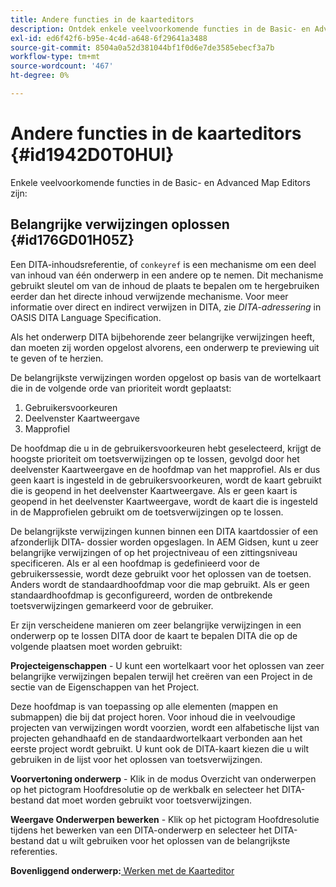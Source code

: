 ```yaml
---
title: Andere functies in de kaarteditors
description: Ontdek enkele veelvoorkomende functies in de Basic- en Advanced Map Editors. Leer hoe u belangrijke verwijzingen in de Kaart-editor kunt oplossen.
exl-id: ed6f42f6-b95e-4c4d-a648-6f29641a3488
source-git-commit: 8504a0a52d381044bf1f0d6e7de3585ebecf3a7b
workflow-type: tm+mt
source-wordcount: '467'
ht-degree: 0%

---
```


# Andere functies in de kaarteditors {#id1942D0T0HUI}

Enkele veelvoorkomende functies in de Basic- en Advanced Map Editors zijn:

## Belangrijke verwijzingen oplossen {#id176GD01H05Z}

Een DITA-inhoudsreferentie, of `conkeyref` is een mechanisme om een deel van inhoud van één onderwerp in een andere op te nemen. Dit mechanisme gebruikt sleutel om van de inhoud de plaats te bepalen om te hergebruiken eerder dan het directe inhoud verwijzende mechanisme. Voor meer informatie over direct en indirect verwijzen in DITA, zie *DITA-adressering* in OASIS DITA Language Specification.

Als het onderwerp DITA bijbehorende zeer belangrijke verwijzingen heeft, dan moeten zij worden opgelost alvorens, een onderwerp te previewing uit te geven of te herzien.

De belangrijkste verwijzingen worden opgelost op basis van de wortelkaart die in de volgende orde van prioriteit wordt geplaatst:

1. Gebruikersvoorkeuren
1. Deelvenster Kaartweergave
1. Mapprofiel

De hoofdmap die u in de gebruikersvoorkeuren hebt geselecteerd, krijgt de hoogste prioriteit om toetsverwijzingen op te lossen, gevolgd door het deelvenster Kaartweergave en de hoofdmap van het mapprofiel. Als er dus geen kaart is ingesteld in de gebruikersvoorkeuren, wordt de kaart gebruikt die is geopend in het deelvenster Kaartweergave. Als er geen kaart is geopend in het deelvenster Kaartweergave, wordt de kaart die is ingesteld in de Mapprofielen gebruikt om de toetsverwijzingen op te lossen.

De belangrijkste verwijzingen kunnen binnen een DITA kaartdossier of een afzonderlijk DITA- dossier worden opgeslagen. In AEM Gidsen, kunt u zeer belangrijke verwijzingen of op het projectniveau of een zittingsniveau specificeren. Als er al een hoofdmap is gedefinieerd voor de gebruikerssessie, wordt deze gebruikt voor het oplossen van de toetsen. Anders wordt de standaardhoofdmap voor die map gebruikt. Als er geen standaardhoofdmap is geconfigureerd, worden de ontbrekende toetsverwijzingen gemarkeerd voor de gebruiker.

Er zijn verscheidene manieren om zeer belangrijke verwijzingen in een onderwerp op te lossen DITA door de kaart te bepalen DITA die op de volgende plaatsen moet worden gebruikt:

**Projecteigenschappen** - U kunt een wortelkaart voor het oplossen van zeer belangrijke verwijzingen bepalen terwijl het creëren van een Project in de sectie van de Eigenschappen van het Project.

Deze hoofdmap is van toepassing op alle elementen \(mappen en submappen\) die bij dat project horen. Voor inhoud die in veelvoudige projecten van verwijzingen wordt voorzien, wordt een alfabetische lijst van projecten gehandhaafd en de standaardwortelkaart verbonden aan het eerste project wordt gebruikt. U kunt ook de DITA-kaart kiezen die u wilt gebruiken in de lijst voor het oplossen van toetsverwijzingen.

**Voorvertoning onderwerp** - Klik in de modus Overzicht van onderwerpen op het pictogram Hoofdresolutie op de werkbalk en selecteer het DITA-bestand dat moet worden gebruikt voor toetsverwijzingen.

**Weergave Onderwerpen bewerken** - Klik op het pictogram Hoofdresolutie tijdens het bewerken van een DITA-onderwerp en selecteer het DITA-bestand dat u wilt gebruiken voor het oplossen van de belangrijkste referenties.

**Bovenliggend onderwerp:**[ Werken met de Kaarteditor](map-editor.md)
